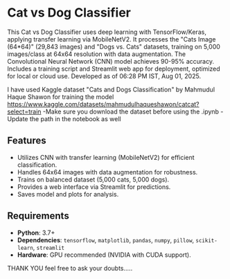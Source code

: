 # Cat vs Dog Classifier

This Cat vs Dog Classifier uses deep learning with TensorFlow/Keras, applying transfer learning via MobileNetV2. It processes the "Cats Image (64*64)" (29,843 images) and "Dogs vs. Cats" datasets, training on 5,000 images/class at 64x64 resolution with data augmentation. The Convolutional Neural Network (CNN) model achieves 90-95% accuracy. Includes a training script and Streamlit web app for deployment, optimized for local or cloud use. Developed as of 06:28 PM IST, Aug 01, 2025.

I have used Kaggle dataset "Cats and Dogs Classification" by Mahmudul Haque Shawon for training the model
https://www.kaggle.com/datasets/mahmudulhaqueshawon/catcat?select=train
-Make sure you download the dataset before using the .ipynb
-Update the path in the notebook as well

## Features
- Utilizes CNN with transfer learning (MobileNetV2) for efficient classification.
- Handles 64x64 images with data augmentation for robustness.
- Trains on balanced dataset (5,000 cats, 5,000 dogs).
- Provides a web interface via Streamlit for predictions.
- Saves model and plots for analysis.

## Requirements
- **Python**: 3.7+
- **Dependencies**: `tensorflow`, `matplotlib`, `pandas`, `numpy`, `pillow`, `scikit-learn`, `streamlit`
- **Hardware**: GPU recommended (NVIDIA with CUDA support).

THANK YOU feel free to ask your doubts.....
